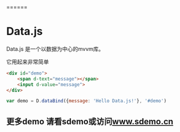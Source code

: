 
======

# Data.js 



Data.js 是一个以数据为中心的mvvm库。


它用起来非常简单

``` html
<div id="demo">
    <span d-text="message"></span>
    <input d-value="message">
</div>
```

``` js
var demo = D.dataBind({message: 'Hello Data.js!'}, '#demo')
```



## 更多demo 请看sdemo或访问<a href="http://www.sdemo.cn">www.sdemo.cn</a>

